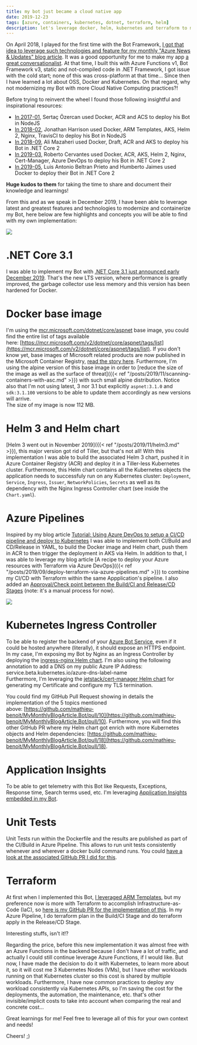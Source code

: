 ```yaml
---
title: my bot just became a cloud native app
date: 2019-12-23
tags: [azure, containers, kubernetes, dotnet, terraform, helm]
description: let's leverage docker, helm, kubernetes and terraform to make your bot app more cloud native
---
```

On April 2018, I played for the first time with the Bot Framework, [I got that idea to leverage such technologies and feature for my monthly "Azure News & Updates" blog article](https://alwaysupalwayson.blogspot.com/2018/04/my-monthly-azure-news-updates-blog.html). It was a good opportunity for me to make my app [a great conversationalist](https://alwaysupalwayson.blogspot.com/2018/03/make-your-apps-great-conversationalists.html). At that time, I built this with Azure Functions v1, Bot Framework v3, static and not-compiled code in .NET Framework, I got issue with the cold start; none of this was cross-platform at that time... Since then I have learned a lot about OSS, Docker and Kubernetes. On that regard, why not modernizing my Bot with more Cloud Native Computing practices?!

Before trying to reinvent the wheel I found those following insightful and inspirational resources:
- [In 2017-01](https://medium.com/@sozercan/deploying-microsoft-bot-framework-bots-using-kubernetes-on-azure-container-service-acs-ea5c6ffead1f), Sertaç Özercan used Docker, ACR and ACS to deploy his Bot in NodeJS
- [In 2018-02](https://itnext.io/building-a-kubernetes-deployment-pipeline-for-microsoft-bot-framework-part-1-ddbb9f6f1796), Jonathan Harrison used Docker, ARM Templates, AKS, Helm 2, Nginx, TravisCI to deploy his Bot in NodeJS
- [In 2018-09](https://medium.com/@AliMazaheri/building-a-chat-bot-using-azure-aks-and-bot-framework-bfa1f698cc3c), Ali Mazaheri used Docker, Draft, ACR and AKS to deploy his Bot in .NET Core 2
- [In 2019-03](https://github.com/microsoft/app-innovation-team/tree/master/1.%20labs/walkthrough-bot-dotnet), Roberto Cervantes used Docker, ACR, AKS, Helm 2, Nginx, Cert-Manager, Azure DevOps to deploy his Bot in .NET Core 2
- [In 2019-05](https://mybuild.techcommunity.microsoft.com/sessions/77153), Luis Antonio Beltran Prieto and Humberto Jaimes used Docker to deploy their Bot in .NET Core 2

**Huge kudos to them** for taking the time to share and document their knowledge and learnings!

From this and as we speak in December 2019, I have been able to leverage latest and greatest features and technologies to modernize and containerize my Bot, here below are few highlights and concepts you will be able to find with my own implementation:

[![](https://1.bp.blogspot.com/-ZvSZ8KCoQ9w/Xg0lnjh7ZnI/AAAAAAAAUls/zp9FgCt49GkUekauUqX4Ulowwl-zZtBmwCLcBGAsYHQ/s1600/FlowAndArchitecture.PNG)](https://1.bp.blogspot.com/-ZvSZ8KCoQ9w/Xg0lnjh7ZnI/AAAAAAAAUls/zp9FgCt49GkUekauUqX4Ulowwl-zZtBmwCLcBGAsYHQ/s1600/FlowAndArchitecture.PNG)

# .NET Core 3.1

I was able to implement my Bot with [.NET Core 3.1 just announced early December 2019](https://devblogs.microsoft.com/dotnet/announcing-net-core-3-1). That's the new LTS version, where performance is greatly improved, the garbage collector use less memory and this version has been hardened for Docker.

# Docker base image

I'm using the [mcr.microsoft.com/dotnet/core/aspnet](https://hub.docker.com/_/microsoft-dotnet-core-aspnet) base image, you could find the entire list of tags available here: [https://mcr.microsoft.com/v2/dotnet/core/aspnet/tags/list](https://mcr.microsoft.com/v2/dotnet/core/aspnet/tags/list). If you don't know yet, base images of Microsoft related products are now published in the Microsoft Container Registry, [read the story here](https://devblogs.microsoft.com/dotnet/net-core-container-images-now-published-to-microsoft-container-registry/). Furthermore, I'm using the alpine version of this base image in order to [reduce the size of the image as well as the surface of threat]({{< ref "/posts/2019/11/scanning-containers-with-asc.md" >}}) with such small alpine distribution. Notice also that I'm not using latest, 3 nor 3.1 but explicitly `aspnet:3.1.0` and `sdk:3.1.100` versions to be able to update them accordingly as new versions will arrive.  
The size of my image is now 112 MB.

# Helm 3 and Helm chart

[Helm 3 went out in November 2019]({{< ref "/posts/2019/11/helm3.md" >}}), this major version got rid of Tiller, but that's not all! With this implementation I was able to build the associated Helm 3 chart, pushed it in Azure Container Registry (ACR) and deploy it in a Tiller-less Kubernetes cluster. Furthermore, this Helm chart contains all the Kubernetes objects the application needs to successfuly run on any Kubernetes cluster: `Deployment`, `Service`, `Ingress`, `Issuer`, `NetworkPolicies`, `Secrets` as well as its dependency with the Nginx Ingress Controller chart (see inside the `Chart.yaml`).

# Azure Pipelines

Inspired by my blog article [Tutorial: Using Azure DevOps to setup a CI/CD pipeline and deploy to Kubernetes](https://cloudblogs.microsoft.com/opensource/2018/11/27/tutorial-azure-devops-setup-cicd-pipeline-kubernetes-docker-helm) I was able to implement both CI/Build and CD/Release in YAML, to build the Docker image and Helm chart, push them in ACR to then trigger the deployment in AKS via Helm. In addition to that, I was able to leverage my blog article [A recipe to deploy your Azure resources with Terraform via Azure DevOps]({{< ref "/posts/2019/09/deploy-terraform-via-azure-pipelines.md" >}}) to combine my CI/CD with Terraform within the same Appplication's pipeline. I also added an [Approval/Check point between the Build/CI and Release/CD Stages](https://docs.microsoft.com/azure/devops/pipelines/process/approvals) (note: it's a manual process for now).

[![](https://1.bp.blogspot.com/-s251aiDj80I/Xg5JBR9s_uI/AAAAAAAAUl4/yjUvRnN-Fkgey-RvynUbk76sCwXWEXNdwCLcBGAsYHQ/s1600/Capture.PNG)](https://1.bp.blogspot.com/-s251aiDj80I/Xg5JBR9s_uI/AAAAAAAAUl4/yjUvRnN-Fkgey-RvynUbk76sCwXWEXNdwCLcBGAsYHQ/s1600/Capture.PNG)

# Kubernetes Ingress Controller

To be able to register the backend of your [Azure Bot Service](https://docs.microsoft.com/azure/bot-service), even if it could be hosted anywhere (literally), it should expose an HTTPS endpoint. In my case, I'm exposing my Bot by Nginx as an Ingress Controller by deploying the [ingress-nginx Helm chart](https://kubernetes.github.io/ingress-nginx). I'm also using the following annotation to add a DNS on my public Azure IP Address:  
service.beta.kubernetes.io/azure-dns-label-name  
Furthermore, I'm leveraging the [jetstack/cert-manager Helm chart](https://cert-manager.io) for generating my Certificate and configure my TLS termination.

You could find my GitHub Pull Request showing in details the implementation of the 5 topics mentioned above: [https://github.com/mathieu-benoit/MyMonthlyBlogArticle.Bot/pull/10](https://github.com/mathieu-benoit/MyMonthlyBlogArticle.Bot/pull/10). Furthermore, you will find this other GitHub PR where my Helm chart got enrich with more Kubernetes objects and Helm dependencies: [https://github.com/mathieu-benoit/MyMonthlyBlogArticle.Bot/pull/18](https://github.com/mathieu-benoit/MyMonthlyBlogArticle.Bot/pull/18).

# Application Insights

To be able to get telemetry with this Bot like Requests, Exceptions, Response time, Search terms used, etc. I'm leveraging [Application Insights embedded in my Bot](https://github.com/mathieu-benoit/MyMonthlyBlogArticle.Bot/pull/19).

# Unit Tests

Unit Tests run within the Dockerfile and the results are published as part of the CI/Build in Azure Pipeline. This allows to run unit tests consistently whenever and wherever a docker build command runs. You could [have a look at the associated GitHub PR I did for this](https://github.com/mathieu-benoit/MyMonthlyBlogArticle.Bot/pull/20).

# Terraform

At first when I implemented this Bot, [I leveraged ARM Templates](https://github.com/mathieu-benoit/MyMonthlyBlogArticle.Bot/blob/oldversion/azure-deploy.json), but my preference now is more with Terraform to accomplish Infrastructure-as-Code (IaC), so [here is my GitHub PR for the implementation of this](https://github.com/mathieu-benoit/MyMonthlyBlogArticle.Bot/pull/25). In my Azure Pipeline, I do terraform plan in the Build/CI Stage and do terraform apply in the Release/CD Stage.

Interesting stuffs, isn't it!?

Regarding the price, before this new implementation it was almost free with an Azure Functions in the backend because I don't have a lot of traffic, and actually I could still continue leverage Azure Functions, if I would like. But now, I have made the decision to do it with Kubernetes, to learn more about it, so it will cost me 3 Kubernetes Nodes (VMs), but I have other workloads running on that Kubernetes cluster so this cost is shared by multiple workloads. Furthermore, I have now common practices to deploy any workload consistently via Kubernetes APIs, so I'm saving the cost for the deployments, the automation, the maintenance, etc. that's other invisible/implicit costs to take into account when comparing the real and concrete cost...

Great learnings for me! Feel free to leverage all of this for your own context and needs!

Cheers! ;)